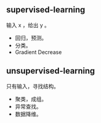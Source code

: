 ## supervised-learning

输入 x ，给出 y 。

-   回归，预测。
-   分类。
-   Gradient Decrease

## unsupervised-learning

只有输入，寻找结构。

-   聚类，成组。
-   异常查找。
-   数据降维。
